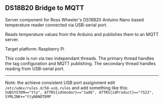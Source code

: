 ## DS18B20 Bridge to MQTT
Server component for Ross Wheeler's DS18B20 Arduino Nano based temperature reader connected via USB-serial port. 

Reads temperature values from the Arduino and publishes them to an MQTT server.

Target platform: Raspberry Pi

This code is run via two independant threads. The primary thread handles the tag configuration and MQTT publishing. The secondary thread handles reading from USB-serial port.

---
Note: the achieve consistent USB port assignment edit `/etc/udev/rules.d/50-usb.rules` 
and add something like this:
`SUBSYSTEM=="tty", ATTRS{idVendor}=="1a86", ATTRS{idProduct}=="7523", SYMLINK+="ttyNANOTEMP`
